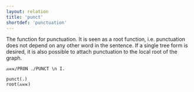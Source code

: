```yaml
---
layout: relation
title: 'punct'
shortdef: 'punctuation'
---
```


The function for punctuation. It is seen as a root function, i.e. punctuation does not depend on any other word in the sentence. If a single tree form is desired, it is also possible to attach punctuation to the local root of the graph.

~~~ sdparse
ⲁⲛⲟⲕ/PRON ./PUNCT \n I.

punct(.)
root(ⲁⲛⲟⲕ) 
~~~

